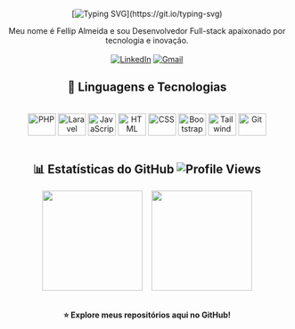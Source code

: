 <div align="center">

[![Typing SVG](https://readme-typing-svg.herokuapp.com?font=Fira+Code&size=30&pause=1000&color=58A6FF&center=true&vCenter=true&width=600&lines=👋+Hello+World+!)](https://git.io/typing-svg)

Meu nome é Fellip Almeida e sou Desenvolvedor Full-stack apaixonado por tecnologia e inovação.
<br><br>
[![LinkedIn](https://img.shields.io/badge/-LinkedIn-0A66C2?style=for-the-badge&logo=linkedin&logoColor=white)](https://www.linkedin.com/in/fellipalmeida)
[![Gmail](https://img.shields.io/badge/-Gmail-D14836?style=for-the-badge&logo=gmail&logoColor=white)](mailto:fellipalmeida1@gmail.com)

</div>


<div align="center">

## 🚀 Linguagens e Tecnologias

<br>

<img align="center" alt="PHP" height="40" width="50" src="https://cdn.jsdelivr.net/gh/devicons/devicon/icons/php/php-original.svg">
<img align="center" alt="Laravel" height="40" width="50" src="https://cdn.jsdelivr.net/gh/devicons/devicon/icons/laravel/laravel-original.svg">
<img align="center" alt="JavaScript" height="40" width="50" src="https://cdn.jsdelivr.net/gh/devicons/devicon/icons/javascript/javascript-original.svg">
<img align="center" alt="HTML" height="40" width="50" src="https://cdn.jsdelivr.net/gh/devicons/devicon/icons/html5/html5-original.svg">
<img align="center" alt="CSS" height="40" width="50" src="https://cdn.jsdelivr.net/gh/devicons/devicon/icons/css3/css3-original.svg">
<img align="center" alt="Bootstrap" height="40" width="50" src="https://cdn.jsdelivr.net/gh/devicons/devicon/icons/bootstrap/bootstrap-original.svg">
<img align="center" alt="Tailwind" height="40" width="50" src="https://cdn.jsdelivr.net/gh/devicons/devicon/icons/tailwindcss/tailwindcss-original.svg">
<img align="center" alt="Git" height="40" width="50" src="https://cdn.jsdelivr.net/gh/devicons/devicon/icons/git/git-original.svg">

</div>

<br>

<div align="center">
  
## 📊 Estatísticas do GitHub ![Profile Views](https://komarev.com/ghpvc/?username=fellipalmeida&color=blueviolet&style=flat-square&label=Visitantes)

<img height="180em" src="https://github-readme-stats.vercel.app/api?username=fellipalmeida&show_icons=true&theme=tokyonight&include_all_commits=true&count_private=true"/>
&nbsp;&nbsp;
<img height="180em" src="https://github-readme-stats.vercel.app/api/top-langs/?username=fellipalmeida&layout=compact&langs_count=7&theme=tokyonight&card_width=300"/>
</div>

<br>

<div align="center">

**⭐ Explore meus repositórios aqui no GitHub!**

<br>

<!-- <picture>
  <source media="(prefers-color-scheme: dark)" srcset="https://raw.githubusercontent.com/fellipalmeida/fellipalmeida/output/pacman-contribution-graph-dark.svg">
  <source media="(prefers-color-scheme: light)" srcset="https://raw.githubusercontent.com/fellipalmeida/fellipalmeida/output/pacman-contribution-graph.svg">
  <img alt="pacman contribution graph" src="https://raw.githubusercontent.com/fellipalmeida/fellipalmeida/output/pacman-contribution-graph.svg">
</picture> -->

</div>
